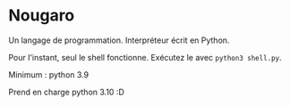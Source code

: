 # Nougaro
 Un langage de programmation. Interpréteur écrit en Python.
 
 Pour l'instant, seul le shell fonctionne. Exécutez le avec `python3 shell.py`.
 
 Minimum : python 3.9
 
 Prend en charge python 3.10 :D
